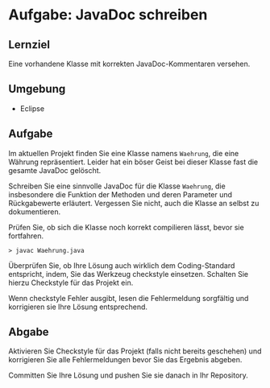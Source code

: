 # Aufgabe: JavaDoc schreiben

## Lernziel

Eine vorhandene Klasse mit korrekten JavaDoc-Kommentaren versehen.


## Umgebung

  * Eclipse


## Aufgabe

Im aktuellen Projekt finden Sie eine Klasse namens `Waehrung`, die eine Währung repräsentiert. Leider hat ein böser Geist bei dieser Klasse fast die gesamte JavaDoc gelöscht.

Schreiben Sie eine sinnvolle JavaDoc für die Klasse `Waehrung`, die insbesondere die Funktion der Methoden und deren Parameter und Rückgabewerte erläutert. Vergessen Sie nicht, auch die Klasse an selbst zu dokumentieren.

Prüfen Sie, ob sich die Klasse noch korrekt compilieren lässt, bevor sie fortfahren.

    > javac Waehrung.java

Überprüfen Sie, ob Ihre Lösung auch wirklich dem Coding-Standard entspricht, indem, Sie das Werkzeug checkstyle einsetzen. Schalten Sie hierzu Checkstyle für das Projekt ein.

Wenn checkstyle Fehler ausgibt, lesen die Fehlermeldung sorgfältig und korrigieren sie Ihre Lösung entsprechend.


## Abgabe

Aktivieren Sie Checkstyle für das Projekt (falls nicht bereits geschehen) und korrigieren Sie alle Fehlermeldungen bevor Sie das Ergebnis abgeben.

Committen Sie Ihre Lösung und pushen Sie sie danach in Ihr Repository.
